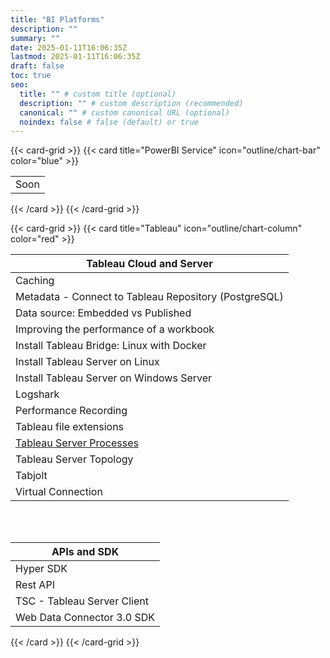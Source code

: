 ```yaml
---
title: "BI Platforms"
description: ""
summary: ""
date: 2025-01-11T16:06:35Z
lastmod: 2025-01-11T16:06:35Z
draft: false
toc: true
seo:
  title: "" # custom title (optional)
  description: "" # custom description (recommended)
  canonical: "" # custom canonical URL (optional)
  noindex: false # false (default) or true
---
```


{{< card-grid >}}
{{< card title="PowerBI Service" icon="outline/chart-bar" color="blue" >}}

|                                                   |
| --------                                          |
| Soon                                              |

{{< /card >}}
{{< /card-grid >}}

{{< card-grid >}}
{{< card title="Tableau" icon="outline/chart-column" color="red" >}}

| Tableau Cloud and Server                                        |
|-----------------------------------------------------------------|
| Caching                                                         |
| Metadata - Connect to Tableau Repository (PostgreSQL)           |
| Data source: Embedded vs Published                              |
| Improving the performance of a workbook                         |
| Install Tableau Bridge: Linux with Docker                       |
| Install Tableau Server on Linux                                 |
| Install Tableau Server on Windows Server                        |
| Logshark                                                        |
| Performance Recording                                           |
| Tableau file extensions                                         |
| [Tableau Server Processes ](../tableau-server-cloud/processes) |
| Tableau Server Topology                                         |
| Tabjolt                                                         |
| Virtual Connection                                              |


<br><br>

| APIs and SDK                          |
|---------------------------------------|
| Hyper SDK                             |
| Rest API                              |
| TSC - Tableau Server Client           |
| Web Data Connector 3.0 SDK            |

{{< /card >}}
{{< /card-grid >}}